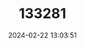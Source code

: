 ---
title: "133281"
category: "Madracis formosa"
draft: false
date: 2024-02-22 13:03:51
languages:
  Spanish; Castilian: ["Coral de Ocho Rayos"]
  English: ["Eight-ray Finger Coral"]
---